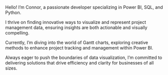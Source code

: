 Hello! I’m Connor, a passionate developer specializing in Power BI, SQL, and Python. 

I thrive on finding innovative ways to visualize and represent project management data, ensuring insights are both actionable and visually compelling. 

Currently, I’m diving into the world of Gantt charts, exploring creative methods to enhance project tracking and management within Power BI. 

Always eager to push the boundaries of data visualization, I’m committed to delivering solutions that drive efficiency and clarity for businesses of all sizes.
